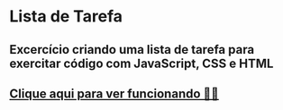 # Lista de Tarefa

## Excercício criando uma lista de tarefa para exercitar código com JavaScript, CSS e HTML

## [Clique aqui para ver funcionando 👨‍💻 ](https://eu-jompa.github.io/Lista-de-Tarefa/) 

    